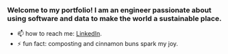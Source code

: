 ### Welcome to my portfolio! I am an engineer passionate about using software and data to make the world a sustainable place.


- 📫  how to reach me: [LinkedIn](https://www.linkedin.com/in/n8mcdunna/).
- ⚡  fun fact: composting and cinnamon buns spark my joy.


